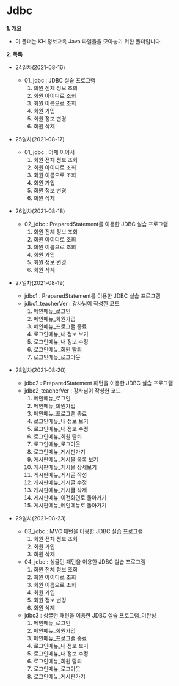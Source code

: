 # Jdbc

**1. 개요**
- 이 폴더는 KH 정보교육 Java 파일들을 모아놓기 위한 폴더입니다.

**2. 목록**
- 24일차(2021-08-16)
  - 01_jdbc : JDBC 실습 프로그램
    1. 회원 전체 정보 조회
    2. 회원 아이디로 조회
    3. 회원 이름으로 조회
    4. 회원 가입
    5. 회원 정보 변경
    6. 회원 삭제
   
- 25일차(2021-08-17)
  - 01_jdbc : 어제 이어서
    1. 회원 전체 정보 조회
    2. 회원 아이디로 조회
    3. 회원 이름으로 조회
    4. 회원 가입
    5. 회원 정보 변경
    6. 회원 삭제
 
- 26일차(2021-08-18)
  - 02_jdbc : PreparedStatement를 이용한 JDBC 실습 프로그램
    1. 회원 전체 정보 조회
    2. 회원 아이디로 조회
    3. 회원 이름으로 조회
    4. 회원 가입
    5. 회원 정보 변경
    6. 회원 삭제

- 27일차(2021-08-19)
  - jdbc1 : PreparedStatement를 이용한 JDBC 실습 프로그램
  - jdbc1_teacherVer : 강사님이 작성한 코드
    1. 메인메뉴_로그인
    2. 메인메뉴_회원가입
    3. 메인메뉴_프로그램 종료 
    4. 로그인메뉴_내 정보 보기
    5. 로그인메뉴_내 정보 수정
    6. 로그인메뉴_회원 탈퇴
    7. 로그인메뉴_로그아웃
    
- 28일차(2021-08-20)
  - jdbc2 : PreparedStatement 패턴을 이용한 JDBC 실습 프로그램
  - jdbc2_teacherVer : 강사님이 작성한 코드
    1. 메인메뉴_로그인
    2. 메인메뉴_회원가입
    3. 메인메뉴_프로그램 종료 
    4. 로그인메뉴_내 정보 보기
    5. 로그인메뉴_내 정보 수정
    6. 로그인메뉴_회원 탈퇴
    7. 로그인메뉴_로그아웃
    8. 로그인메뉴_게시판가기
    9. 게시판메뉴_게시물 목록 보기
    10. 게시판메뉴_게시물 상세보기
    11. 게시판메뉴_게시글 작성
    12. 게시판메뉴_게시글 수정
    13. 게시판메뉴_게시글 삭제
    14. 게시판메뉴_이전화면로 돌아가기
    15. 게시판메뉴_메인메뉴로 돌아가기
 
- 29일차(2021-08-23)
  - 03_jdbc : MVC 패턴을 이용한 JDBC 실습 프로그램
    1. 회원 전체 정보 조회
    2. 회원 가입
    3. 회원 삭제
  - 04_jdbc : 싱글턴 패턴을 이용한 JDBC 실습 프로그램
    1. 회원 전체 정보 조회
    2. 회원 아이디로 조회
    3. 회원 이름으로 조회
    4. 회원 가입
    5. 회원 정보 변경
    6. 회원 삭제
  - jdbc3 : 싱글턴 패턴을 이용한 JDBC 실습 프로그램_미완성
    1. 메인메뉴_로그인
    2. 메인메뉴_회원가입
    3. 메인메뉴_프로그램 종료 
    4. 로그인메뉴_내 정보 보기
    5. 로그인메뉴_내 정보 수정
    6. 로그인메뉴_회원 탈퇴
    7. 로그인메뉴_로그아웃
    8. 로그인메뉴_게시판가기
